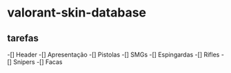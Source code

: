 # valorant-skin-database

## tarefas 
-[] Header
-[] Apresentação
-[] Pistolas
-[] SMGs
-[] Espingardas
-[] Rifles
-[] Snipers
-[] Facas
